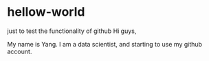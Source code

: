 # hellow-world
just to test the functionality of github
Hi guys,

My name is Yang. I am a data scientist, and starting to use my github account.

